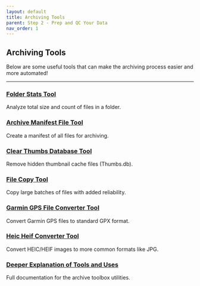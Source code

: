 ```yaml
---
layout: default
title: Archiving Tools
parent: Step 2 - Prep and QC Your Data
nav_order: 1
---
```


## Archiving Tools
Below are some useful tools that can make the archiving process easier and more automated!

---

<div class="card-grid">

  <div class="card">
    <h3><a href="https://github.com/MichaelAkridge-NOAA/archive-toolbox/blob/main/toolbox/desktop/folder-stats-tool/folderstats.exe">Folder Stats Tool</a></h3>
    <p>Analyze total size and count of files in a folder.</p>
  </div>

  <div class="card">
    <h3><a href="https://github.com/MichaelAkridge-NOAA/archive-toolbox/blob/main/toolbox/desktop/archive-manifest-file-tool/mnftool_gui.exe">Archive Manifest File Tool</a></h3>
    <p>Create a manifest of all files for archiving.</p>
  </div>

  <div class="card">
    <h3><a href="https://github.com/MichaelAkridge-NOAA/archive-toolbox/tree/main/toolbox/desktop/clear-thumbs-db-files">Clear Thumbs Database Tool</a></h3>
    <p>Remove hidden thumbnail cache files (Thumbs.db).</p>
  </div>

  <div class="card">
    <h3><a href="https://github.com/MichaelAkridge-NOAA/archive-toolbox/blob/main/toolbox/desktop/file-copy-tool/filecopy_tool.exe">File Copy Tool</a></h3>
    <p>Copy large batches of files with added reliability.</p>
  </div>

  <div class="card">
    <h3><a href="https://github.com/MichaelAkridge-NOAA/archive-toolbox/blob/main/toolbox/desktop/garmin-gps-file-converter/gpxconverter_windows_standalone.exe">Garmin GPS File Converter Tool</a></h3>
    <p>Convert Garmin GPS files to standard GPX format.</p>
  </div>

  <div class="card">
    <h3><a href="https://github.com/MichaelAkridge-NOAA/archive-toolbox/blob/main/toolbox/desktop/heic-heif-converter/heic_converter.exe">Heic Heif Converter Tool</a></h3>
    <p>Convert HEIC/HEIF images to more common formats like JPG.</p>
  </div>

  <div class="card">
    <h3><a href="https://github.com/MichaelAkridge-NOAA/archive-toolbox/blob/main/README.md">Deeper Explanation of Tools and Uses</a></h3>
    <p>Full documentation for the archive toolbox utilities.</p>
  </div>

</div>


